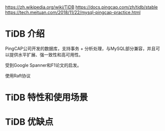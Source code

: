 https://zh.wikipedia.org/wiki/TiDB
https://docs.pingcap.com/zh/tidb/stable
https://tech.meituan.com/2018/11/22/mysql-pingcap-practice.html

# TiDB 介绍
PingCAP公司开发的数据库，支持事务 + 分析处理，与MySQL部分兼容，并且可以提供水平扩展、强一致性和高可用性。

受到Google Spanner和F1论文的启发。

使用Raft协议

# TiDB 特性和使用场景


# TiDB 优缺点

